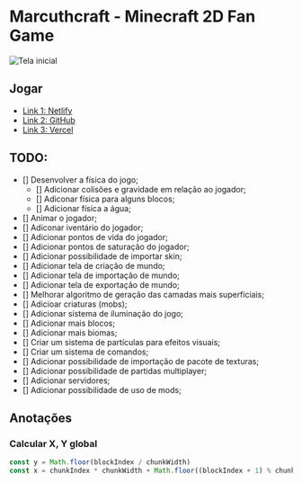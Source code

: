 # Marcuthcraft - Minecraft 2D Fan Game

![Tela inicial](https://cdn.discordapp.com/attachments/922262554087137341/1200233544610480148/image.png?ex=65c56f98&is=65b2fa98&hm=0b09743fde6f0af95f0632adc0e7ebf14e38de42f2802b904f743d547153eaa9&)

## Jogar

- [Link 1: Netlify](https://marcuthcraft.netlify.app/)
- [Link 2: GitHub](https://1marcuth.github.io/marcuthcraft/)
- [Link 3: Vercel](https://marcuthcraft.vercel.app/)

## TODO:

- [] Desenvolver a física do jogo;
    - [] Adicionar colisões e gravidade em relação ao jogador;
    - [] Adiconar física para alguns blocos;
    - [] Adicionar física a água;
- [] Animar o jogador;
- [] Adiconar iventário do jogador;
- [] Adicionar pontos de vida do jogador;
- [] Adicionar pontos de saturação do jogador;
- [] Adicionar possibilidade de importar skin;
- [] Adicionar tela de criação de mundo;
- [] Adicionar tela de importação de mundo;
- [] Adicionar tela de exportação de mundo;
- [] Melhorar algoritmo de geração das camadas mais superficiais;
- [] Adicioar criaturas (mobs);
- [] Adicionar sistema de iluminação do jogo;
- [] Adicionar mais blocos;
- [] Adicionar mais biomas;
- [] Criar um sistema de partículas para efeitos visuais;
- [] Criar um sistema de comandos;
- [] Adicionar possibilidade de importação de pacote de texturas;
- [] Adicionar possibilidade de partidas multiplayer;
- [] Adicionar servidores;
- [] Adicionar possibilidade de uso de mods;

## Anotações

### Calcular X, Y global

```ts
const y = Math.floor(blockIndex / chunkWidth)
const x = chunkIndex * chunkWidth + Math.floor((blockIndex + 1) % chunkWidth)
```